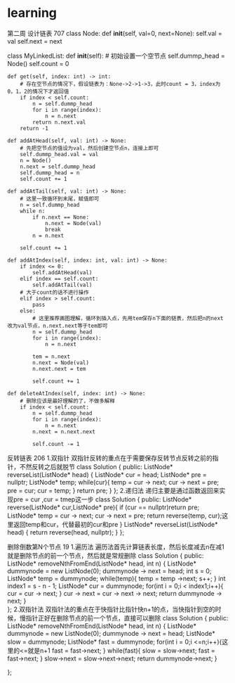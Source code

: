# learning
第二周
设计链表 707
class Node:
    def __init__(self, val=0, next=None):
        self.val = val
        self.next = next

class MyLinkedList:
    def __init__(self):
        # 初始设置一个空节点
        self.dummp_head = Node()
        self.count = 0

    def get(self, index: int) -> int:
        # 存在空节点的情况下，假设链表为：None->2->1->3，此时count = 3，index为0，1，2的情况下才返回值
        if index < self.count:
            n = self.dummp_head
            for i in range(index):
                n = n.next
            return n.next.val
        return -1

    def addAtHead(self, val: int) -> None:
        # 先把空节点的值设为val，然后创建空节点n，连接上即可
        self.dummp_head.val = val
        n = Node()
        n.next = self.dummp_head
        self.dummp_head = n
        self.count += 1

    def addAtTail(self, val: int) -> None:
        # 这里一致循环到末尾，赋值即可
        n = self.dummp_head
        while n:
            if n.next == None:
                n.next = Node(val)
                break
            n = n.next

        self.count += 1

    def addAtIndex(self, index: int, val: int) -> None:
        if index <= 0:
            self.addAtHead(val)
        elif index == self.count:
            self.addAtTail(val)
        # 大于count的话不进行操作
        elif index > self.count:
            pass
        else:
            # 这里推荐画图理解，循环到插入点，先用tem保存n下面的链表，然后把n的next改为val节点，n.next.next等于tem即可
            n = self.dummp_head
            for i in range(index):
                n = n.next

            tem = n.next
            n.next = Node(val)
            n.next.next = tem
                   
            self.count += 1

    def deleteAtIndex(self, index: int) -> None:
        # 删除应该是最好理解的了，不做多解释
        if index < self.count:
            n = self.dummp_head
            for i in range(index):
                n = n.next
            n.next = n.next.next
      
            self.count -= 1
   
  反转链表 206
  1.双指针
  双指针反转的重点在于需要保存反转节点反转之前的指针，不然反转之后就脱节
  class Solution {
public:
    ListNode* reverseList(ListNode* head) {
        ListNode* cur = head;
        ListNode* pre = nullptr;
        ListNode* temp;
        while(cur){
            temp = cur -> next;
            cur -> next = pre;
            pre = cur;
            cur = temp;
        }
        return pre;
    }
};
2.递归法
递归主要是通过函数返回来实现pre = cur ,cur = tmep这一步
class Solution {
public:
    ListNode* reverse(ListNode* cur,ListNode* pre){
        if (cur == nullptr)return pre;
        ListNode* temp = cur -> next;
        cur -> next = pre;
        return reverse(temp, cur);这里返回temp和cur，代替最初的cur和pre
    }
    ListNode* reverseList(ListNode* head) {
        return reverse(head, nullptr);
    }
};

删除倒数第N个节点 19
1.遍历法
遍历法首先计算链表长度，然后长度减去n在减1就是删除节点的前一个节点，然后就是常规删除
class Solution {
public:
    ListNode* removeNthFromEnd(ListNode* head, int n) {
        ListNode* dummynode = new ListNode(0);
        dummynode -> next = head;
        int s = 0;
        ListNode* temp = dummynode;
        while(temp){
            temp = temp ->next;
            s++;
        }
        int index1 = s - n - 1;
        ListNode* cur = dummynode;
        for(int i = 0;i < index1;i++){
            cur = cur -> next;
        }
        cur -> next = cur -> next -> next;
        return dummynode -> next;
    }   
};
2.双指针法
双指针法的重点在于快指针比指针快n+1的点，当快指针到空的时候，慢指针正好在删除节点的前一个节点，直接可以删除
class Solution {
public:
    ListNode* removeNthFromEnd(ListNode* head, int n) {
        ListNode* dummynode = new ListNode(0);
        dummynode -> next = head;
        ListNode* slow = dummynode;
        ListNode* fast = dummynode;
        for(int i = 0;i <=n;i++){这里的<=就是n+1
            fast = fast->next;
        }
        while(fast){
            slow = slow->next;
            fast = fast->next;
        }
        slow->next = slow->next->next;
        return dummynode->next;
    }
        
};



